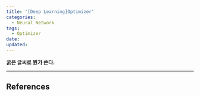 ```yaml
---
title: '[Deep Learning]Optimizer'
categories:
  - Neural Network
tags:
  - Optimizer
date:
updated:
---
```


<!--

<center>Kaggle Customer Score Dataset</center>

- Machine Learning
- Statistics , Math
- Data Engineering
- Programming
- EDA & Visualization
- Data Extraction & Wrangling


#신경망이란 무엇인가?

https://www.youtube.com/watch?v=aircAruvnKk



optimizer란 

optimizer 종류

optimizer 선택 방법론

구현

#참고

https://cinema4dr12.tistory.com/1016?category=515283

https://www.kdnuggets.com/2021/07/top-python-data-science-interview-questions.html
-->

**굵은 글씨로 뭔가 쓴다.**

---

## References